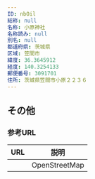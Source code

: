 ```yaml
---
ID: nbOil
総称: null
名称: 小原神社
名称読み: null
別名: null
都道府県: 茨城県
区域: 笠間市
緯度: 36.3645912
経度: 140.3254133
郵便番号: 3091701
住所: 茨城県笠間市小原２２３６
---
```


## その他

### 参考URL

| URL | 説明          |
| --- | ------------- |
|     | OpenStreetMap |
